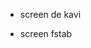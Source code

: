 - screen de kavi



<!-- -- inverser formate etc  -->

<!-- - effacer les mauvais screens -->
- screen fstab
<!-- - effecaer les synthses -->
<!-- - preciser disques ide et sata -->
<!-- - et partition etendue -->

